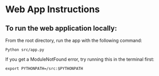 # Web App Instructions

## To run the web application locally:

From the root directory, run the app with the following command:

```
Python src/app.py
```

If you get a ModuleNotFound error, try running this in the terminal first:

```
export PYTHONPATH=/src:$PYTHONPATH
```
